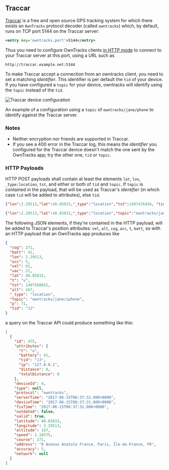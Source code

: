 ## Traccar

[Traccar](https://www.traccar.org) is a free and open source GPS tracking system for which there exists an `OwnTracks` protocol decoder (called `owntracks`)  which, by default, runs on TCP port 5144 on the Traccar server:

```xml
<entry key='owntracks.port'>5144</entry>
```

Thus you need to configure OwnTracks clients [in HTTP mode](../tech/http.md) to connect to your Traccar server at this port, using a URL such as
```
http://traccar.example.net:5144
```

To make Traccar accept a connection from an owntracks client, you need to set a matching _identifier_. This identifier is per default the `tid` of your device. If you have configured a `topic` for your device, owntracks will identify  using the `topic` instead of the `tid`. 

![Traccar device configuration](images/traccar-device.jpg)

An example of a configuration using a `topic` of `owntracks/jane/phone` to identify against the Traccar server.


### Notes

* Neither encryption nor friends are supported in Traccar.
* If you see a 400 error in the Traccar log, this means the _identifier_ you configured for the Traccar device doesn't match the one sent by the OwnTracks app; try the other one, `tid` or `topic`.

### HTTP Payloads

HTTP POST payloads shall contain at least the elements `lat`, `lon`, `_type:location`, `tst`, and either or both of `tid` and `topic`. If `topic` is contained in the payload, that will be used as Traccar's _identifier_ (in which case `tid` will be added to attributes), else `tid`.

```json
{"lon":2.29513,"lat":48.85833,"_type":"location","tst":1497476456, "tid":"JJ"}
```

```json
{"lon":2.29513,"lat":48.85833,"_type":"location","topic":"owntracks/jane/phone", "tid": "JJ"}
```

The following JSON elements, if they're contained in the HTTP payload, will be added to Traccar's position attributes: `vel`, `alt`, `cog`, `acc`, `t`, `batt`, so with an HTTP payload that an OwnTracks app produces like

```json
{
  "cog": 271,
  "batt": 41,
  "lon": 2.29513,
  "acc": 5,
  "vel": 61,
  "vac": 21,
  "lat": 48.85833,
  "t": "u",
  "tst": 1497508651,
  "alt": 167,
  "_type": "location",
  "topic": "owntracks/jane/iphone",
  "p": 71,
  "tid": "JJ"
}
```

a query on the Traccar API could produce something like this:

```json
[
  {
    "id": 475,
    "attributes": {
      "t": "u",
      "battery": 41,
      "tid": "JJ",
      "ip": "127.0.0.1",
      "distance": 0,
      "totalDistance": 0
    },
    "deviceId": 4,
    "type": null,
    "protocol": "owntracks",
    "serverTime": "2017-06-15T06:37:32.000+0000",
    "deviceTime": "2017-06-15T06:37:31.000+0000",
    "fixTime": "2017-06-15T06:37:31.000+0000",
    "outdated": false,
    "valid": true,
    "latitude": 48.85833,
    "longitude": 2.29513,
    "altitude": 167,
    "speed": 1.18575,
    "course": 271,
    "address": "9 Avenue Anatole France, Paris, Île-de-France, FR",
    "accuracy": 5,
    "network": null
  }
]
```
